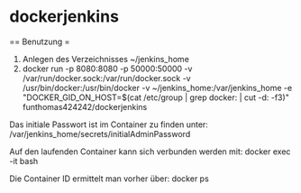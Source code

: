 # dockerjenkins


== Benutzung =

1. Anlegen des Verzeichnisses ~/jenkins_home
2. docker run -p 8080:8080 -p 50000:50000 -v /var/run/docker.sock:/var/run/docker.sock -v /usr/bin/docker:/usr/bin/docker -v ~/jenkins_home:/var/jenkins_home -e "DOCKER_GID_ON_HOST=$(cat /etc/group | grep docker: | cut -d: -f3)" funthomas424242/dockerjenkins

Das initiale Passwort ist im Container zu finden unter:
/var/jenkins_home/secrets/initialAdminPassword

Auf den laufenden Container kann sich verbunden werden mit:
docker exec -it <containerID> bash

Die Container ID ermittelt man vorher über:
docker ps



